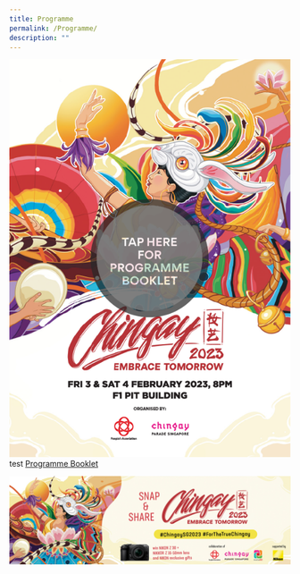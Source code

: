 ```yaml
---
title: Programme
permalink: /Programme/
description: ""
---
```

<a class="no-icon" href="/files/test%20-%20Chingay%202023%20Programme%20Booklet.pdf" target="_blank"><img src="/images/ProgBkltTap.png"></a>
test
[Programme Booklet](/files/test%20-%20Chingay%202023%20Programme%20Booklet.pdf)


![Chingay 2023 Insta Contest](/images/Chingay%202023%20Insta%20Contest.jpeg)
